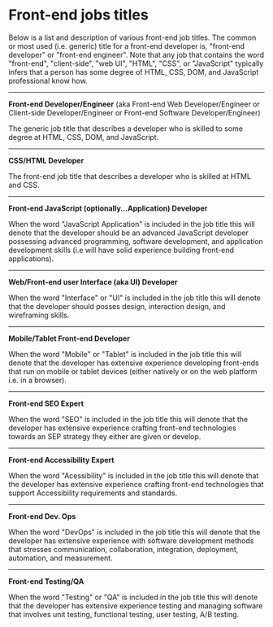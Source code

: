 # Front-end jobs titles

Below is a list and description of various front-end job titles. The common or most used (i.e. generic) title for a front-end developer is, "front-end developer" or "front-end engineer". Note that any job that contains the word "front-end", "client-side", "web UI", "HTML", "CSS", or "JavaScript" typically infers that a person has some degree of HTML, CSS, DOM, and JavaScript professional know how.

***

**Front-end Developer/Engineer** (aka Front-end Web Developer/Engineer or Client-side Developer/Engineer or Front-end Software Developer/Engineer)

The generic job title that describes a developer who is skilled to some degree at HTML, CSS, DOM, and JavaScript.

***

**CSS/HTML Developer**

The front-end job title that describes a developer who is skilled at HTML and CSS.

***

**Front-end JavaScript (optionally...Application) Developer**

When the word "JavaScript Application" is included in the job title this will denote that the developer should be an advanced JavaScript developer possessing advanced programming, software development, and application development skills (i.e will have solid experience building front-end applications).

***

**Web/Front-end user Interface (aka UI) Developer**

When the word "Interface" or "UI" is included in the job title this will denote that the developer should posses design, interaction design, and wireframing skills.

***

**Mobile/Tablet Front-end Developer**

When the word "Mobile" or "Tablet" is included in the job title this will denote that the developer has extensive experience developing front-ends that run on mobile or tablet devices (either natively or on the web platform i.e. in a browser).

***

**Front-end SEO Expert**

When the word "SEO" is included in the job title this will denote that the developer has extensive experience crafting front-end technologies towards an SEP strategy they either are given or develop.

***

**Front-end Accessibility Expert**

When the word "Acessibility" is included in the job title this will denote that the developer has extensive experience crafting front-end technologies that support Accessibility requirements and standards.

***

**Front-end Dev. Ops**

When the word "DevOps" is included in the job title this will denote that the developer has extensive experience with  software development methods that stresses communication, collaboration, integration, deployment, automation, and measurement.

***

**Front-end Testing/QA**

When the word "Testing" or "QA" is included in the job title this will denote that the developer has extensive experience testing and managing software that involves unit testing, functional testing, user testing, A/B testing.



